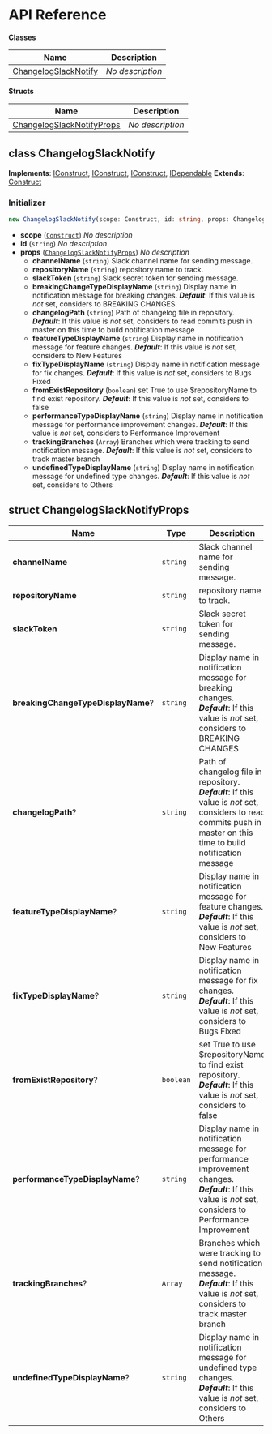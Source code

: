 # API Reference

**Classes**

Name|Description
----|-----------
[ChangelogSlackNotify](#cdk-changelog-slack-notify-changelogslacknotify)|*No description*


**Structs**

Name|Description
----|-----------
[ChangelogSlackNotifyProps](#cdk-changelog-slack-notify-changelogslacknotifyprops)|*No description*



## class ChangelogSlackNotify  <a id="cdk-changelog-slack-notify-changelogslacknotify"></a>



__Implements__: [IConstruct](#constructs-iconstruct), [IConstruct](#aws-cdk-core-iconstruct), [IConstruct](#constructs-iconstruct), [IDependable](#aws-cdk-core-idependable)
__Extends__: [Construct](#aws-cdk-core-construct)

### Initializer




```ts
new ChangelogSlackNotify(scope: Construct, id: string, props: ChangelogSlackNotifyProps)
```

* **scope** (<code>[Construct](#aws-cdk-core-construct)</code>)  *No description*
* **id** (<code>string</code>)  *No description*
* **props** (<code>[ChangelogSlackNotifyProps](#cdk-changelog-slack-notify-changelogslacknotifyprops)</code>)  *No description*
  * **channelName** (<code>string</code>)  Slack channel name for sending message. 
  * **repositoryName** (<code>string</code>)  repository name to track. 
  * **slackToken** (<code>string</code>)  Slack secret token for sending message. 
  * **breakingChangeTypeDisplayName** (<code>string</code>)  Display name in notification message for breaking changes. __*Default*__: If this value is _not_ set, considers to BREAKING CHANGES
  * **changelogPath** (<code>string</code>)  Path of changelog file in repository. __*Default*__: If this value is _not_ set, considers to read commits push in master on this time to build notification message
  * **featureTypeDisplayName** (<code>string</code>)  Display name in notification message for feature changes. __*Default*__: If this value is _not_ set, considers to New Features
  * **fixTypeDisplayName** (<code>string</code>)  Display name in notification message for fix changes. __*Default*__: If this value is _not_ set, considers to Bugs Fixed
  * **fromExistRepository** (<code>boolean</code>)  set True to use $repositoryName to find exist repository. __*Default*__: If this value is _not_ set, considers to false
  * **performanceTypeDisplayName** (<code>string</code>)  Display name in notification message for performance improvement changes. __*Default*__: If this value is _not_ set, considers to Performance Improvement
  * **trackingBranches** (<code>Array<string></code>)  Branches which were tracking to send notification message. __*Default*__: If this value is _not_ set, considers to track master branch
  * **undefinedTypeDisplayName** (<code>string</code>)  Display name in notification message for undefined type changes. __*Default*__: If this value is _not_ set, considers to Others




## struct ChangelogSlackNotifyProps  <a id="cdk-changelog-slack-notify-changelogslacknotifyprops"></a>






Name | Type | Description 
-----|------|-------------
**channelName** | <code>string</code> | Slack channel name for sending message.
**repositoryName** | <code>string</code> | repository name to track.
**slackToken** | <code>string</code> | Slack secret token for sending message.
**breakingChangeTypeDisplayName**? | <code>string</code> | Display name in notification message for breaking changes.<br/>__*Default*__: If this value is _not_ set, considers to BREAKING CHANGES
**changelogPath**? | <code>string</code> | Path of changelog file in repository.<br/>__*Default*__: If this value is _not_ set, considers to read commits push in master on this time to build notification message
**featureTypeDisplayName**? | <code>string</code> | Display name in notification message for feature changes.<br/>__*Default*__: If this value is _not_ set, considers to New Features
**fixTypeDisplayName**? | <code>string</code> | Display name in notification message for fix changes.<br/>__*Default*__: If this value is _not_ set, considers to Bugs Fixed
**fromExistRepository**? | <code>boolean</code> | set True to use $repositoryName to find exist repository.<br/>__*Default*__: If this value is _not_ set, considers to false
**performanceTypeDisplayName**? | <code>string</code> | Display name in notification message for performance improvement changes.<br/>__*Default*__: If this value is _not_ set, considers to Performance Improvement
**trackingBranches**? | <code>Array<string></code> | Branches which were tracking to send notification message.<br/>__*Default*__: If this value is _not_ set, considers to track master branch
**undefinedTypeDisplayName**? | <code>string</code> | Display name in notification message for undefined type changes.<br/>__*Default*__: If this value is _not_ set, considers to Others



